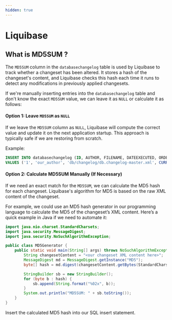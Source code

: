 ```yaml
---
hidden: true
---
```


# Liquibase



## What is MD5SUM ?

The `MD5SUM` column in the `databasechangelog` table is used by Liquibase to track whether a changeset has been altered. It stores a hash of the changeset's content, and Liquibase checks this hash each time it runs to detect any modifications in previously applied changesets.

If we're manually inserting entries into the `databasechangelog` table and don't know the exact `MD5SUM` value, we can leave it as `NULL` or calculate it as follows:

#### Option 1: Leave `MD5SUM` as `NULL`

If we leave the `MD5SUM` column as `NULL`, Liquibase will compute the correct value and update it on the next application startup. This approach is typically safe if we are restoring from scratch.

Example:

```sql
INSERT INTO databasechangelog (ID, AUTHOR, FILENAME, DATEEXECUTED, ORDEREXECUTED, EXECTYPE, MD5SUM)
VALUES ('1', 'our_author', 'db/changelog/db.changelog-master.xml', CURRENT_TIMESTAMP, 1, 'EXECUTED', NULL);
```

#### Option 2: Calculate MD5SUM Manually (If Necessary)

If we need an exact match for the `MD5SUM`, we can calculate the MD5 hash for each changeset. Liquibase's algorithm for MD5 is based on the raw XML content of the changeset.

For example, we could use an MD5 hash generator in our programming language to calculate the MD5 of the changeset’s XML content. Here’s a quick example in Java if we need to automate it:

```java
import java.nio.charset.StandardCharsets;
import java.security.MessageDigest;
import java.security.NoSuchAlgorithmException;

public class MD5Generator {
    public static void main(String[] args) throws NoSuchAlgorithmException {
        String changesetContent = "<our changeset XML content here>";
        MessageDigest md = MessageDigest.getInstance("MD5");
        byte[] hash = md.digest(changesetContent.getBytes(StandardCharsets.UTF_8));

        StringBuilder sb = new StringBuilder();
        for (byte b : hash) {
            sb.append(String.format("%02x", b));
        }
        System.out.println("MD5SUM: " + sb.toString());
    }
}
```

Insert the calculated MD5 hash into our SQL insert statement.
